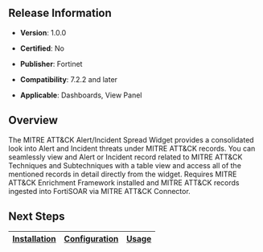 ## Release Information

- **Version**: 1.0.0

- **Certified**: No

- **Publisher**: Fortinet  

- **Compatibility**: 7.2.2 and later

- **Applicable**: Dashboards, View Panel


## Overview

The MITRE ATT&CK Alert/Incident Spread Widget provides a consolidated look into Alert and Incident threats under MITRE ATT&CK records. You can seamlessly view and Alert or Incident record related to MITRE ATT&CK Techniques and Subtechniques with a table view and access all of the mentioned records in detail directly from the widget. Requires MITRE ATT&CK Enrichment Framework installed and MITRE ATT&CK records ingested into FortiSOAR via MITRE ATT&CK Connector.



## Next Steps

| [Installation](./docs/setup.md#installation) | [Configuration](./docs/setup.md#configuration) | [Usage](./docs/usage.md) |
|----------------------------------------------|------------------------------------------------|--------------------------|

